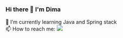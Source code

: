 ### Hi there 👋 I'm Dima
🌱 I’m currently learning  Java and Spring stack </br>
📫 How to reach me: 
      <img src="{https://img.shields.io/badge/Telegram-2CA5E0?style=for-the-badge&logo=telegram&logoColor=white}" />
    
      
